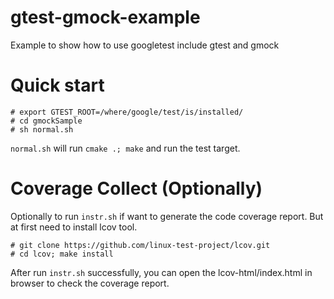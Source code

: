 # gtest-gmock-example
Example to show how to use googletest include gtest and gmock

# Quick start

    # export GTEST_ROOT=/where/google/test/is/installed/
    # cd gmockSample
    # sh normal.sh
    
`normal.sh` will run `cmake .; make` and run the test target.

# Coverage Collect (Optionally)
Optionally to run `instr.sh` if want to generate the code coverage report. But at first need to install lcov tool.

    # git clone https://github.com/linux-test-project/lcov.git 
    # cd lcov; make install

After run `instr.sh` successfully, you can open the lcov-html/index.html in browser to check the coverage report.
